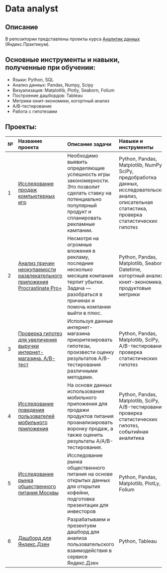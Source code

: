# Data analyst 

##  Описание 
В репозитории представлены проекты курса [Аналитик данных](https://practicum.yandex.ru/data-analyst/) (Яндекс.Практикум).

## Основные инструменты и навыки, полученные при обучении:
- Языки: Python, SQL
- Анализ данных: Pandas, Numpy, Scipy
- Визуализация: Matplotlib, Plotly, Seaborn, Folium 
- Построение дашбордов: Tableau
- Метрики юнит-экономики, когортный анализ
- А/В-тестирование
- Работа с гипотезами

## Проекты:

№ | Название проекта | Описание задачи | Навыки и инструменты 
:-|:-----------------|:----------------|:---------------------
1|[Исследование продаж компьютерных игр](https://github.com/LanilouPower/data_analyst_yandex/blob/main/game_analysis.ipynb)|Необходимо выявить определяющие успешность игры закономерности. Это позволит сделать ставку на потенциально популярный продукт и спланировать рекламные кампании.|Python, Pandas, Matplotlib, NumPy, SciPy, предобработка данных, исследовательский анализ, описательная статистика, проверка статистических гипотез
2|[Анализ причин неокупаемости развлекательного приложения Procrastinate Pro+](https://github.com/LanilouPower/data_analyst_yandex/blob/main/analysis_of_usiness_indicators.ipynb)|Несмотря на огромные вложения в рекламу, последние несколько месяцев компания терпит убытки. Задача — разобраться в причинах и помочь компании выйти в плюс.|Python, Pandas, Matplotlib, Seaborn, Datetime, когортный анализ, юнит-экономика, продуктовые метрики
3|[Проверка гипотез для увеличения выручки интернет-магазина. A/B-тест](https://github.com/LanilouPower/data_analyst_yandex/blob/main/a%3Ab_test.ipynb)|Используя данные интернет-магазина приоритезировать гипотезы, произвести оценку результатов A/B-тестирования различными методами.|Python, Pandas, Matplotlib, SciPy, A/B-тестирование, проверка статистических гипотез
4|[Исследование поведения пользователей мобильного приложения](https://github.com/LanilouPower/data_analyst_yandex/blob/main/sales_funnel_a%3Aa%3Ab_test.ipynb)|На основе данных использования мобильного приложения для продажи продуктов питания проанализировать воронку продаж, а также оценить результаты А/А/B-тестирования.|Python, Pandas, Matplotlib, SciPy, A/B-тестирование, проверка статистических гипотез, событийная аналитика
5|[Исследование рынка общественного питания Москвы](https://github.com/LanilouPower/data_analyst_yandex/blob/main/geoanalytics.ipynb)|Исследование рынка общественного питания на основе открытых данных для открытия кофейни, подготовка презентации для инвесторов|Python, Pandas, Matplotlib, PlotLy, Folium 
6|[Дашборд для Яндекс.Дзен](https://github.com/LanilouPower/data_analyst_yandex/blob/main/tableau.ipynb)|Разрабатываем и презентуем дашборд для анализа пользовательского взаимодействия в сервисе Яндекс.Дзен|Python, Tableau 
